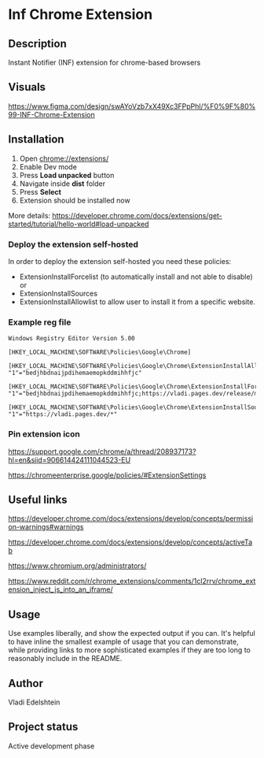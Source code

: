 # Inf Chrome Extension

## Description
Instant Notifier (INF) extension for chrome-based browsers

## Visuals
https://www.figma.com/design/swAYoVzb7xX49Xc3FPpPhl/%F0%9F%80%99-INF-Chrome-Extension

## Installation
1. Open [chrome://extensions/](chrome://extensions/)
2. Enable Dev mode
3. Press **Load unpacked** button
4. Navigate inside **dist** folder
5. Press **Select** 
6. Extension should be installed now

More details:
https://developer.chrome.com/docs/extensions/get-started/tutorial/hello-world#load-unpacked

### Deploy the extension self-hosted
In order to deploy the extension self-hosted you need these policies:
- ExtensionInstallForcelist (to automatically install and not able to disable)
  or
- ExtensionInstallSources
- ExtensionInstallAllowlist
  to allow user to install it from a specific website.

### Example reg file
```
Windows Registry Editor Version 5.00

[HKEY_LOCAL_MACHINE\SOFTWARE\Policies\Google\Chrome]

[HKEY_LOCAL_MACHINE\SOFTWARE\Policies\Google\Chrome\ExtensionInstallAllowlist]
"1"="bedjhbdnaijpdihemaemopkddmihhfjc"

[HKEY_LOCAL_MACHINE\SOFTWARE\Policies\Google\Chrome\ExtensionInstallForcelist]
"1"="bedjhbdnaijpdihemaemopkddmihhfjc;https://vladi.pages.dev/release/manifest.xml"

[HKEY_LOCAL_MACHINE\SOFTWARE\Policies\Google\Chrome\ExtensionInstallSources]
"1"="https://vladi.pages.dev/*"
```

### Pin extension icon
https://support.google.com/chrome/a/thread/208937173?hl=en&sjid=906614424111044523-EU

https://chromeenterprise.google/policies/#ExtensionSettings


## Useful links
https://developer.chrome.com/docs/extensions/develop/concepts/permission-warnings#warnings

https://developer.chrome.com/docs/extensions/develop/concepts/activeTab

https://www.chromium.org/administrators/

https://www.reddit.com/r/chrome_extensions/comments/1cl2rrv/chrome_extension_inject_js_into_an_iframe/


## Usage
Use examples liberally, and show the expected output if you can. It's helpful to have inline the smallest example of usage that you can demonstrate, while providing links to more sophisticated examples if they are too long to reasonably include in the README.

## Author
Vladi Edelshtein

## Project status
Active development phase